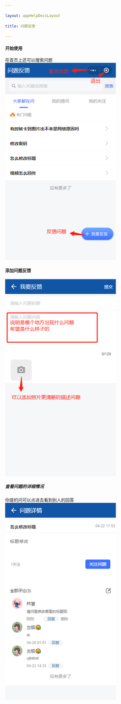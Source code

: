 ```yaml
---

layout: appHelpDocsLayout

title: 问题反馈

---
```


#### 开始使用
在首页上还可以搜索问题
![首页](./img/feedback/index.jpg)

#### 添加问题反馈
![反馈问题](./img/feedback/feedback.jpg)
##### 查看问题的详细情况
你提的问可以点进去看到别人的回答
![反馈问题](./img/feedback/details.png)






